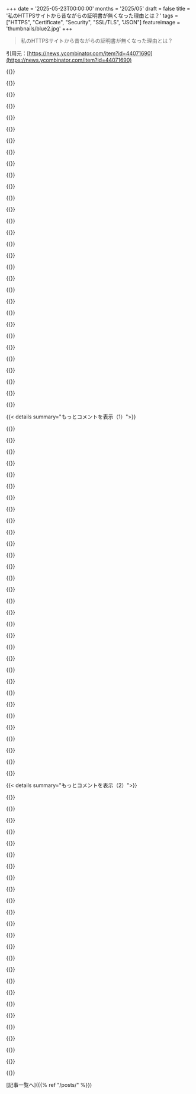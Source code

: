 +++
date = '2025-05-23T00:00:00'
months = '2025/05'
draft = false
title = '私のHTTPSサイトから昔ながらの証明書が無くなった理由とは？'
tags = ["HTTPS", "Certificate", "Security", "SSL/TLS", "JSON"]
featureimage = 'thumbnails/blue2.jpg'
+++

> 私のHTTPSサイトから昔ながらの証明書が無くなった理由とは？

引用元：[https://news.ycombinator.com/item?id=44071690](https://news.ycombinator.com/item?id=44071690)




{{<matomeQuote body="＞So, yes, instead of saying that ”e” equals ”65537”, you’re saying that ”e” equals ”AQAB”. Aren’t you glad you did those extra steps?Oh JSON.For those unfamiliar with the reason here, it’s that JSON parsers cannot be relied upon to treat numbers properly. Is 4723476276172647362476274672164762476438 a valid JSON number? Yes, of course it is. What will a JSON parser due with it? Silently truncate it to a 64-bit or 63-bit integer, or a float, probably or if you’re very lucky emit an error (a good JSON decoder written in a sane language like Common Lisp would of course just return the number, but few of us are so lucky).So the only way to reliably get large integers into and out of JSON is to encode them as something else. Base64-encoded big-endian bytes is not a terrible choice. Silently doing the wrong thing is the root of many security errors, so it not wrong to treat every number in the protocol this way. Of course, then one loses the readability of JSON.JSON is better than XML, but it really isn’t great. Canonical S-expressions would have been far preferable, but for whatever reason the world didn’t go that way.<br>＞つまり、「e」は「65537」と言う代わりに、「e」は「AQAB」と言ってるわけだね。この余計な手順踏んで良かったね？ああ、JSONね。<br>なぜこんなことになってるか知らない人のために説明すると、JSONパーサーは数値をちゃんと扱ってくれないんだよね。たとえば、4723476276172647362476274672164762476438みたいなすごく長い数字、これは有効なJSONの数値かな？もちろんそうだよ。じゃあJSONパーサーはこれどうする？たぶん、黙って64ビットとか63ビットの整数に切り詰めたり、浮動小数点数にしちゃうんだ。運が良ければエラーを出してくれるかもね（Common Lispみたいなちゃんとした言語で書かれた良いJSONデコーダーなら、もちろんそのまま数値を返してくれるけど、そんな幸運な人は少ないんだ）。<br>だから、大きな整数をJSONで確実に出し入れする唯一の方法は、何か別の形式でエンコードすることなんだ。Base64エンコードされたビッグエンディアンのバイト列っていうのは、悪くない選択肢だね。黙って間違った処理をするのは多くのセキュリティエラーの元凶だから、プロトコル内の全ての数値をこうやって扱うのは間違いじゃない。もちろん、そうするとJSONの読みやすさは失われるけどね。<br>JSONはXMLよりマシだけど、正直すごく良いわけじゃないよ。Canonical S-expressionsの方がずっと良かったんだけど、なぜか世の中はそっちを選ばなかったんだよね。" userName="eadmund" createdAt="2025/05/23 12:43:17" color="#785bff">}}




{{<matomeQuote body="＞Canonical S-expressions would have been far preferable, but for whatever reason the world didn’t go that way.<br>＞Canonical S-expressionsの方がずっと良かったんだけど、なぜか世の中はそっちを選ばなかったんだよね。<br>JSONが勝った理由が分からないのは、意図的に鈍感になってる気がするな。JSONはほとんどのデータで手書きしたり編集したり読むのが簡単なんだ。Canonical S-expressionsは読むのがそんなに簡単じゃないし、手書きするのはずっと大変だよ。全てのアトムに長さをプレフィックスとしてつけなきゃいけないから、手書きがすごく面倒くさいんだ。手で編集したいJSONオブジェクトがあったら、ただ入力するだけ…Canonical S-expressionの場合は、入力したり削除したりしてる文字数を数えて、プレフィックスを更新しなきゃいけないんだ。<br>手で生成、読み込み、編集できる能力が重要じゃないって思うかもしれないけど、それがJSONが結局勝った大きな理由だとかなり確信してるよ。<br>そうそう、RubyのJSONパーサーはあの大きな数値をちゃんと扱ってくれるよ。" userName="cortesoft" createdAt="2025/05/23 21:00:52" color="#38d3d3">}}




{{<matomeQuote body="＞I feel like not understanding why JSON won out is being intentionally obtuse.<br>＞JSONが勝った理由が分からないのは、意図的に鈍感になってる気がするな。<br>僕のコメントは代替案をゴリ押しする場所じゃなくて、JSONへの不満を言う場所だって感じてたんだ。でも、君がそれを持ち出したからね。<br>＞JSON can easily be hand written, edited, and read for most data.<br>＞JSONはほとんどのデータで手書きしたり編集したり読むのが簡単なんだ。<br>Canonical S-expressionsだってそうだよ！<br>＞Canonical S-expressions are not as easy to read and much harder to write by hand; having to prefix every atom with a length makes is very tedious to write by hand.<br>＞Canonical S-expressionsは読むのがそんなに簡単じゃないし、手書きするのはずっと大変だよ。全てのアトムに長さをプレフィックスとしてつけなきゃいけないから、手書きがすごく面倒くさいんだ。<br>だからadvanced representationがあるんだよ。僕はこれの方が：<br> (urn:ietf:params:acme:error:malformed<br>  (detail ”Some of the identifiers requested were rejected”)<br>  (subproblems ((urn:ietf:params:acme:error:malformed<br>                 (detail ”Invalid underscore in DNS name ¥”_example.org¥””)<br>                 (identifier (dns _example.org)))<br>                (urn:ietf:params:acme:error:rejectedIdentifier<br>                 (detail ”This CA will not issue for ¥”example.net¥””)<br>                 (identifier (dns example.net))))))<br>RFC 8555の最初のJSON（これね）：<br> {<br>     ”type”: ”urn:ietf:params:acme:error:malformed”,<br>     ”detail”: ”Some of the identifiers requested were rejected”,<br>     ”subproblems”: [<br>         {<br>             ”type”: ”urn:ietf:params:acme:error:malformed”,<br>             ”detail”: ”Invalid underscore in DNS name ¥”_example.org¥””,<br>             ”identifier”: {<br>                 ”type”: ”dns”,<br>                 ”value”: ”_example.org”<br>             }<br>         },<br>         {<br>             ”type”: ”urn:ietf:params:acme:error:rejectedIdentifier”,<br>             ”detail”: ”This CA will not issue for ¥”example.net¥””,<br>             ”identifier”: {<br>                 ”type”: ”dns”,<br>                 ”value”: ”example.net”<br>             }<br>         }<br>     ]<br> }<br>よりもずっと読みやすいと思うよ。<br>＞for an Canonical S-expression, you have to count how many characters you are typing/deleting, and then update the prefix.<br>＞Canonical S-expressionの場合、入力したり削除したりしてる文字数を数えて、プレフィックスを更新しなきゃいけないんだ。<br>見た通り、そんなことする必要ないんだよ。" userName="eadmund" createdAt="2025/05/23 21:17:00" color="#45d325">}}




{{<matomeQuote body="IEEE754 double precision floatで表現できない数値を確実に保存しない場合、JSONパーサーは技術的に標準に従ってないってことなのかな？パーサーが正しさよりパフォーマンスを優先して、数値にbignumsを使わないのは残念だね。" userName="matja" createdAt="2025/05/23 12:55:54" color="">}}




{{<matomeQuote body="でも、数値を文字列で送る、”65537”ってする代わりに”AQAB”ってするのは何が悪いの？" userName="kangalioo" createdAt="2025/05/23 19:01:58" color="">}}




{{<matomeQuote body="君の例はs-expressionsを使ってるね、canonical s-expressionsじゃないよ。canonical s expressionsは基本的にバイナリフォーマットなんだ。各アトム／文字列は、文字列の10進数の長さとコロンでプレフィックスされてる。通常のs expressionsに対する利点は、空白を含む文字列をエスケープしたりクオートしたりする必要がないこと、そして与えられたデータ構造に対して可能な表現が一つしかないことだね。欠点は、人間が書いたり読んだりするのがずっと難しいこと。<br>s-expressionsとjsonについては、それぞれ長所短所があるよ。s-expressionsにはデータ自体に型情報をエンコードする方法がないから、特定の値が数値として扱われるべきか文字列として扱われるべきかを知るためにはスキーマが必要なんだ。そして、どちらがより読みやすいかは主観だね。<br>＞[1]：https://en.m.wikipedia.org/wiki/Canonical_S-expressions" userName="thayne" createdAt="2025/05/24 02:18:13" color="#785bff">}}




{{<matomeQuote body="RFC7159か8259を読んで絶望してみてよ。<br>＞This specification allows implementations to set limits on the range and precision of numbers accepted<br>＞この仕様は、実装が受け付ける数値の範囲と精度に制限を設定することを許可している<br>JSONはひどい相互運用性標準だよ。" userName="q3k" createdAt="2025/05/23 13:22:55" color="#ff33a1">}}




{{<matomeQuote body="僕が理解できないのは、君（や他の多くの人）がS-expressionパーサーが全く同じ問題を抱えないとどうして期待するのかってことだよ。" userName="marcosdumay" createdAt="2025/05/23 18:42:43" color="">}}




{{<matomeQuote body="じゃあ、2すら保存できないJSONパーサーは技術的に準拠してるってこと？:(" userName="matja" createdAt="2025/05/23 13:52:10" color="">}}




{{<matomeQuote body="＞Your example uses s-expressions, not canonical s-expressions.<br>＞君の例はs-expressionsを使ってるね、canonical s-expressionsじゃないよ。<br>僕はいつも’canonical S-expressions’をRivestのS-expressions提案（https://www.ietf.org/archive/id/draft-rivest-sexp-13.html）を指すのに使ってたんだ。この提案にはcanonical、basic transport ＆ advanced transportの表現があって、それらは全て互いに等価なんだ（つまり、全てadvanced transport表現は単一のcanonical表現を持つ）。どこで最初に見かけたか覚えてないけど、たぶんLispとかSchemeの他のS-expressionsと区別するためだったのかな？もしかしたら、代わりに’Rivest S-expressions’とか’SPKI S-expressions’って呼ぶべきかもしれないね。<br>＞S-expressions don’t have any way to encode type information in the data itself, you need a schema to know if a certain value should be treated as a number or a string.<br>＞s-expressionsにはデータ自体に型情報をエンコードする方法がないから、特定の値が数値として扱われるべきか文字列として扱われるべきかを知るためにはスキーマが必要なんだ。<br>JSONだってそうだよ、このスレッド全体がそれを示してる通り。これは他のデータ型にも当てはまるね。Rivest expressionはこういう風にできたかもしれないけど：<br> (date [iso8601]2025-05-24T12:37:21Z)<br>JSONはこれに固執してるんだ：<br> {<br>  ”date”: ”2025-05-24T12:37:21Z”<br> }<br>＞And it’s subjective which is more readable.<br>＞そして、どちらがより読みやすいかは主観だね。<br>本当に同意できないな。YAMLが存在する唯一の理由はJSONをより読みやすくするためだよ。限られた範囲で、テキストの画面内に多くのデータがあるほど良いんだ。JSONはpretty-printすると非常に冗長で、少量のデータを表現するのに画面いっぱいのテキストを占めるんだ—そしてpretty-printされてないと、メモリーダンプを読もうとしてるのに近いよ。<br>編集：2025年1月の提案へのリンクを更新したよ。" userName="eadmund" createdAt="2025/05/24 13:10:27" color="#ff5733">}}




{{<matomeQuote body="RivestのドラフトだとCanonical S-expressionsはトークンの前に長さが入るフォーマットだから、「Canonical」って言葉を提案全体に使うのは紛らわしいね。JSONみたいな形式がRivestのより人気出る理由はその辺にあるのかも。JSONは読み書きのフォーマットだけで、転送は別。名前も短くて発音しやすいし、指してるものが明確だ。JSONがSPKIより優れてると言いたいわけじゃなくて、Rivestの提案は野心がありすぎて現実の普及には合わないってこと。JSONの転送にはgzipとかMessagePackとか色々あるけど、単一の標準がないのが逆に重要じゃないってのも面白いね。全部まとめて定義しようとするのは関心の分離に違反してる感あるかもね。" userName="antonvs" createdAt="2025/05/24 14:21:45" color="#ff33a1">}}




{{<matomeQuote body="それって「こうなったのはこういう理由だ」っていう後付けの説明みたいだね。｛”e” ： ”AQAB”｝と｛”e” ： 65537｝を比較するなら話はわかるけど、それが唯一の選択肢なわけじゃないし。JSONの｛”e” ： ”65537”｝はどんなJSONパーサーでも同じように読むよ。”65537”って文字列を数値にするのは”AQAB”を数値にするのと同じくらい簡単だし、絶対にあいまいさはない。JSでやるとして、結果の数値がdoubleの精度を超える可能性があるなら、どっちの方法でもデカい問題抱えることになるけどね。Cでlong longに入りきらない数を扱うのと同じ。それはJSONでどう表現するかに関係ないよ。" userName="tsimionescu" createdAt="2025/05/24 06:14:53" color="#45d325">}}




{{<matomeQuote body="面白いことに、Javascript言語自体はもう何年もBigIntをサポートしてるんだよね。123nみたいに書ける。JSONも簡単に拡張できるはずなんだけど、そういう変更を決定できる標準化団体がないんだ。だからJSONはこのまま永遠に変わらないんだろうね。生きてる間に何か良い代替が出てきて、みんながそれに同意できるといいな。ついでに言うと、JSONにバイナリデータを埋め込む方法とか、日付の標準的な表現とか、コメントとか、Sum Typeのまともで一貫した表現、あとSetやMap（文字列以外のキーも）も欲しいな。Javascriptはネイティブでサポートしてるのにね。はぁ。" userName="josephg" createdAt="2025/05/24 12:26:53" color="#ff33a1">}}




{{<matomeQuote body="＞JSONがなんで勝ったか理解できないのは意図的に鈍感になってる気がする。JSONは手で簡単に書いたり編集したり読んだりできる。<br>君はJSONが成功した理由を理屈付けようと頑張りすぎてるよ。正直なところ、そんな複雑な理由じゃなくてずっとシンプル：あれは有効なJavascriptだったから。JavascriptのWebアプリはeval()一発でJSONをパースできたんだ。XMLみたいなデシリアライズの面倒さもないし、パーサーをインポートする必要もない。ファイルをフェッチして、eval()に渡せば終わり。それが真実だよ。" userName="motorest" createdAt="2025/05/24 16:32:55" color="#ff33a1">}}




{{<matomeQuote body="これ、大丈夫なの？<br>Python 3.13.3 （main， May 21 2025， 07：49：52） ［GCC 14．2．0］ on linux<br>  Type ”help”， ”copyright”， ”credits” or ”license” for more <br> information．<br>  ＞＞＞ import json<br>  ＞＞＞<br><br> json．loads（’47234762761726473624762746721647624764380000000000000000000000000000000000000000000’）<br> 47234762761726473624762746721647624764380000000000000000000000000000000000000000000<br>（とても大きな整数をJSONとして読み込めるPythonの例を見せてる）" userName="JackSlateur" createdAt="2025/05/23 20:53:58" color="">}}




{{<matomeQuote body="PHPみたいな一部のパーサーは、65537っていう数値と”65537”っていう文字列を同じものとして扱うかもね。脆弱性の余地があるよ。" userName="deepsun" createdAt="2025/05/24 07:15:58" color="">}}




{{<matomeQuote body="Canonical S-expressionsには数値がなくて、アトム（つまりバイト列）とリストだけだからだよ。だから、”34”っていうのを文字列の”34”として解釈するか、数値の34として解釈するか、はたまた別の値として解釈するかは、使ってるプロトコル次第なんだ。だいたいは10進数の数値だろうけどね。プログラミング言語のLispで使うS-expressionsには数値があるけど、Lispはbignumを持ってる。他の言語で書かれたLisp S-expressionsパーサーは、標準に準拠するならbignumをサポートする必要があるんだ。" userName="eadmund" createdAt="2025/05/23 21:06:30" color="#ff33a1">}}




{{<matomeQuote body="JSONでbigintを扱う簡単な回避策はあるよ： https://github.com/GoogleChromeLabs/jsbi/issues/30#issuecomm..." userName="Sammi" createdAt="2025/05/24 20:06:00" color="">}}




{{<matomeQuote body="Goだと数値を文字列としてロスレスにデコードできるよ（ https://pkg.go.dev/encoding/json#Numberjson.Numberは（ほとんど）僕の”お気に入り”のarbitrary decimalだね（半分冗談だけど）。 https://github.com/ncruces/decimal?tab=readme-ov-file#decima...S-expressionがここでどうしてベターなのか分からないな。arbitrary precision mathをやらないLISPsもあるし。" userName="ncruces" createdAt="2025/05/23 18:56:55" color="">}}




{{<matomeQuote body="JSONには、最初から巨大なエコシステムがあったっていう大きな利点もあったんだ。見た目はイケてないし、ちょっと安全じゃなかったけど、あらゆるJavaScript実装が最初からJSONをパース・生成できたってのは、すごく大きな後押しになったね。たとえ世界一のフォーマットがあったとしても、これに勝つのは難しいよ。" userName="wat10000" createdAt="2025/05/24 16:15:32" color="#38d3d3">}}




{{<matomeQuote body="JSONはテキスト形式で、数値の解釈は仕様の範囲外だよ。プラットフォーム間で使う時は、数値の“解釈”について同意しないとダメだね。じゃないと、同じデータが見れないよ。" userName="reichstein" createdAt="2025/05/23 20:42:59" color="#38d3d3">}}




{{<matomeQuote body="もちろん、マップやセット、バイナリデータをエンコードできるけど、したくないんだ。JSONにはネイティブサポートがないのが事実。これらの機能を最初からネイティブにサポートするJSONライクなものが欲しいね。いちいちエンコード方法を考えたり、JacksonやSerdeやJavaScriptでハックしたりしたくないよ。" userName="josephg" createdAt="2025/05/25 11:00:20" color="#ff5733">}}




{{<matomeQuote body="Common Lispはデフォルトでbigintを持ってるってことを言ってるんだと思うな。" userName="01HNNWZ0MV43FF" createdAt="2025/05/23 19:07:06" color="">}}




{{<matomeQuote body="そうだね、Pythonもarbitrary-precision arithmeticを持つ「正気な」言語のカテゴリーに入るよ。" userName="jazzyjackson" createdAt="2025/05/23 21:02:17" color="">}}




{{<matomeQuote body="＞ clearly refers to one thing<br>いいね、これJSONみたいだね。これJSON5？bigintサポート期待できる？エスケープ文字使える？" userName="kevin_thibedeau" createdAt="2025/05/24 14:47:02" color="">}}




{{<matomeQuote body="君にはそうかもね。僕には前者は密すぎ。JSONはインデントがあって見やすいし、リストとオブジェクトの区別もできるのがいい。でも、まあ、基本的にホモモルフィックだよね。{}と[]を()に変えるとか、キーやタイプの扱いが暗黙的か明示的かとか、ちょっと違うだけだし。" userName="eximius" createdAt="2025/05/23 21:35:44" color="">}}




{{<matomeQuote body="＞ Canonical S-expressions are not as easy to read and much harder to write by hand<br>そんなことしないよ。バイナリでマシンコードを読み書きするのと同じ。普通のS-expression（やアセンブリコード）を読み書きして、それをツール（アセンブラ/逆アセンブラ）でCanonical S-expression（やマシンコード）に変換するんだ。" userName="lisper" createdAt="2025/05/24 18:15:08" color="#ff5c5c">}}




{{<matomeQuote body="JSONにオプションで型宣言があればいいのにって思うくらいシンプルで当然のことなのに、なんでまだないんだろ？ほとんどの場合いらないだろうけど、際どいケースでパーサーが間違った推測をするのを防げるのにね。少なくとも意味のあるエラーを出せるはず。" userName="zubspace" createdAt="2025/05/24 11:14:12" color="">}}




{{<matomeQuote body="Let’s EncryptのSRE/infraチームの技術リードだけど、JSON Web Signaturesは扱いにくいフォーマットだし、ACME APIも結構頑張ってる。IETF標準や設計委員会の影響かもね。C言語のライブラリも大変。RFCも分かりにくいから、クライアントとドキュメントを作業中だよ。" userName="mcpherrinm" createdAt="2025/05/23 20:56:43" color="#785bff">}}




{{<matomeQuote body="＞JSON Web Signaturesは扱いにくいフォーマットだって？ASN.1、Kerberos、PKIの中にいる身からすると、JWSはそんなに”gnarly”じゃないな。オープンコードするのも簡単なくらい。JWSの何がそんなに扱いづらいんだ？JWTに問題があるのは確かだけどね。主に取得方法の標準がないことかな。" userName="cryptonector" createdAt="2025/05/23 21:20:07" color="#ff5c5c">}}




{{< details summary="もっとコメントを表示（1）">}}

{{<matomeQuote body="俺ならASN.1/DERをいつでもJWSより取るね。JWSは実装ミスを犯すのがあまりに簡単なんだ。JOSEとACMEは新しいのに、もっと上手くやれたはず！もう変わらないけど。ASN.1の問題は古いツール、Protobufが人気なのはツールのおかげだと思うな。" userName="mcpherrinm" createdAt="2025/05/24 17:17:12" color="#45d325">}}




{{<matomeQuote body="署名検証しないのは問題だけど、PKIでも起こりうる。PKIの方が歴史が長く、経験者が多かったからかもね。Protocol Buffersはひどい。ASN.1よりシンタックスが酷いし、DERに似てるのに存在理由が分からない。ツールがなかったからじゃないはずだ。" userName="cryptonector" createdAt="2025/05/24 21:18:40" color="#785bff">}}




{{<matomeQuote body="これって古典的なwhataboutismに陥ってない？ASN.1とか仲間たちが例外的に悪いからって、Json Web*が悪くないことにはならないと思うんだけど。" userName="asimops" createdAt="2025/05/24 11:55:08" color="">}}




{{<matomeQuote body="＞これって古典的なwhataboutismに陥ってない？<br>陥ってないよ。こういうコーデックの複雑さは避けられないんだ。それにASN.1は「例外的に悪い」わけじゃない -- 俺はむしろASN.1が好きだね。ポイントは「ASN.1を見ろ」じゃなくて、「Kerberosを見ろ」ってことだったんだ。Kerberosはクライアント側にすごく大量の賢さを要求するからね -- 30年以上積み重なったお荷物がありすぎて、本当に多すぎるくらいなんだ。" userName="cryptonector" createdAt="2025/05/24 16:13:00" color="#ff33a1">}}




{{<matomeQuote body="彼女が「証明書が3つ以上なら有料」って言ってるの、何のことだろ？俺、過去5年分の請求が来るの？それとも彼女が何か勘違いしてるのかな？" userName="dwedge" createdAt="2025/05/23 21:09:21" color="">}}




{{<matomeQuote body="記事によると、筆者が見つけたLEより良いと主張する「別のサイト」の無料枠は、90日証明書が3つまでだったんだって。それでおしまい。そのサイトの名前は記事には書かれてないね。" userName="belorn" createdAt="2025/05/23 21:26:06" color="">}}




{{<matomeQuote body="FWIW（参考までに）言うと、それはZeroSSLだよ。LE以外のACMEプロバイダーが増えてほしいんだけど、ZeroSSLについては個人的にはどうかなって感じ。IdenTrust（HID Global Corporation）と同じ親会社みたいだし。 Honest Achmedよりはマシだろうけど、最近、EVコード署名証明書がWindowsに信頼されなかったって文句を言ってる人がいたのを思い出したんだけど、これは... 面白いね。" userName="jchw" createdAt="2025/05/23 21:43:37" color="#ff33a1">}}




{{<matomeQuote body="IdenTrustってUS Federal PKIに関わってるから、法外な金額を請求する理由があるんだろうね。無料の証明書は多分、政府関連の開発とか契約変更の費用を政府に押し付けるための時間を稼ぐためにあるんだと思う。プレイヤーを憎むんじゃなくて、仕組みを憎むべきだよ。" userName="killjoywashere" createdAt="2025/05/24 02:55:06" color="">}}




{{<matomeQuote body="Honest Achmedって言葉で思わず検索しちゃったよ。「Akbar & Jeff’s Certificate Hut」のパロディかなって思ったんだよね。これはMozillaのbugzillaのリンクだよ。<br>https://bugzilla.mozilla.org/show_bug.cgi?id=647959" userName="AStonesThrow" createdAt="2025/05/24 06:18:19" color="">}}




{{<matomeQuote body="GoogleのCAはACME経由で無料の証明書を提供してるよ。ここから行ける。<br>https://pki.goog/" userName="arccy" createdAt="2025/05/24 13:08:53" color="#785bff">}}




{{<matomeQuote body="Googleのはすごいけど、GCPアカウントで認証が必要なんだよね。ちょっと不便かな。他のACMEプロバイダも登録が必要なところがあるけど、ZeroSSLはLet’s Encryptみたいに事前登録なしで提供してるみたいだよ。" userName="jchw" createdAt="2025/05/24 16:49:38" color="#ff5c5c">}}




{{<matomeQuote body="BuypassもACME証明書を出してるよ [1]。使用制限はLet’s Encryptほど気前良くないけど、俺の経験だと結構うまくいくよ。<br>[1] https://www.buypass.com/products/tls-ssl-certificates/read-m..." userName="birktj" createdAt="2025/05/24 20:22:46" color="">}}




{{<matomeQuote body="ちょっと前にacme.shがZeroSSLをデフォルトで使うようになったのを見たな。これはその時のGitHubの変更点だよ。<br>https://github.com/acmesh-official/acme.sh/blob/42bbd1b44af4..." userName="rmetzler" createdAt="2025/05/24 15:35:14" color="">}}




{{<matomeQuote body="”リモートコードが実行されてスクリプトの中身が分かったけど…どうやら無害らしい”っていうTwitterでの確認があったみたいだけど、実際はそうじゃなかったんだよね。acme.shは使うべきじゃないよ。" userName="_hyn3" createdAt="2025/05/24 17:39:46" color="#ff33a1">}}




{{<matomeQuote body="1年くらい前にacmeとかRCEの件を調べたんだけど、あのRCEはそんなに危険じゃなくて、証明書転売業者の仕業で、機密インフラへの侵入目的ではないって印象だった。何か新しい情報ある？俺の印象は間違ってたかな？" userName="rsync" createdAt="2025/05/24 19:59:18" color="">}}




{{<matomeQuote body="ZeroSSLはIdentrustが持ってるんだけど、インフラは別のCAが運用してるんだよ。<br>あとMicrosoftは去年の初め頃にEV codesigningをやめたんだ。動かなくしたんじゃなくて、普通のコード署名証明書と同じにしたんだよ。" userName="nickf" createdAt="2025/05/24 06:31:30" color="#ff5c5c">}}




{{<matomeQuote body="このトピックについてもっと詳しい情報、例えばリンクとか提供してくれない？ 俺さ、自営でEV code signing certificateを買おうと思ってたんだよね、Windows Defenderがソフト出すたびにポップアップする長年の問題解決のために。EV code signing certificateって、もうこの問題の解決策として使えないの？ EVとnon-EVのコード署名証明書って、もう違い無くなっちゃったの？" userName="mkup" createdAt="2025/05/24 11:28:53" color="#38d3d3">}}




{{<matomeQuote body="Microsoftの2024年3月のアップデートの後、EV Code signing certsは即時のMicrosoft Defenderの評判を提供しないようになったんだ。今は、OVとEVのコード署名証明書はどっちもFIPS 140 Level 2かCommon Criteria EAL 4+認定のHSM、トークン、またはクラウドHSMにインストール・保存できるよ。だから、EV Code Signingはより高いセキュリティと高い検証だって考えられるけど、もうそれ以上の違いはないんだ。もし安い費用でコード署名を買いたいなら、https://signmycode.com/cheap-code-signing-certificates をお勧めするよ。" userName="Moni_Mac" createdAt="2025/05/26 04:37:29" color="#38d3d3">}}




{{<matomeQuote body="もちろん！ https://learn.microsoft.com/en-us/security/trusted-root/prog...3.D.3 にEV CSに関する詳細が載ってるよ。" userName="nickf" createdAt="2025/05/24 21:05:52" color="#ff33a1">}}




{{<matomeQuote body="＞ and the ACME API is pretty enthusiastic about being RESTful<br>それ見てないけど、本当にそう？俺さ、昔はRESTが何を意味するか知ってたんだよ。HATEOASとしてのRESTなの、それとも“いくつかのhttpエンドポイントを公開してる”っていう意味でのRESTなの？" userName="tasuki" createdAt="2025/05/24 16:41:29" color="">}}




{{<matomeQuote body="全てがURLで識別されるオブジェクトだよ。ディレクトリのURLから他のリソースを見つけられるんだ。ACMEはJSONオブジェクトをURLで識別し、GETできたり、Location/Linkヘッダーで他のオブジェクトにリンクしてる。ブログ記事の引用にあるように、Locationヘッダーがアカウント識別子だったりね。HATEOASの理想に近いと思うけど、証明書取得スクリプトみたいなクライアントは結局アクションをハードコードしてる。URL追跡っていう間接レイヤーが増えるだけなんだ。俺的には固定エンドポイントのRPC-over-HTTP/JSONが良かったな。" userName="mcpherrinm" createdAt="2025/05/24 18:52:35" color="#ff33a1">}}




{{<matomeQuote body="それ結構いいね！確かにRESTだって主張の99%よりずっとマシだよ！詳しい返信ありがとうね。" userName="tasuki" createdAt="2025/05/24 19:53:39" color="">}}




{{<matomeQuote body="RESTはさ、長い長い間”json over httpでのRPC”って意味だったんだよ。HATEOASなんて、誰も実世界で見たことない神話上の獣だよ。" userName="peanut-walrus" createdAt="2025/05/24 18:17:23" color="">}}




{{<matomeQuote body="うーん、しばらくはそういう意味だったと思うよ。でも今はさ、GET用のURLを持つリソースとして物事を表現したり、書き込みをPOSTでやったりすることに厳密なシステムと結構やり取りしたから、いつも昔みたいなad hocなRPC祭りだとは思わないな。完璧なHATEOASを見るのは珍しいかもしれないけど、RESTはもう“誰も実際にやってない”カテゴリにはないのは確かだよ。" userName="hamburglar" createdAt="2025/05/24 20:02:29" color="">}}




{{<matomeQuote body="なんでACMEとクライアントへの攻撃的なトーンなのか分かんないな。作者がスキルないわけじゃないから、個人的にACMEが嫌いなのかな？俺たちLEを結構前から使ってるけど、変なクライアントも試したよ。今年はSectigo ACME相手に色々試して、certbot、lego、Posh-ACMEを使ったけど、結局certbotにしたんだ。追記* 読み直したら、批判はACMEの概念じゃなくて仕様/実装に向けられてるんだね。アイデアは良い、実装は悪いってことか。" userName="1a527dd5" createdAt="2025/05/23 11:41:51" color="#38d3d3">}}




{{<matomeQuote body="よく分からないものをさ、サーバーでたくさん動かされるのが嫌な人もいるんだよ。俺もそれに同意する。セキュリティはイタチごっこで、常に進化してるから、ついていかざるを得ないんだよね。それはこの分野の性質上仕方ないことで、誰かを責めることはできないよ（例えば、Google Play Storeに出すために最新のGoogleサービスとの連携を強いられるのとは違う）。少なくとも、ACMEクライアントは自分で書こうと思えば書けるし、TPMみたいに自分のものから締め出されるような挙動もないのは良いところだね。" userName="immibis" createdAt="2025/05/23 11:47:15" color="">}}




{{<matomeQuote body="＞ACMEとそのクライアントへの攻撃的なトーンがよく分かんないな．多分，作者と同じように，既存クライアントのコードが怖くて特権実行させたくないってことかな．セキュリティ的に見ればこれはかなり正当な懸念だと思うよ．" userName="lucideer" createdAt="2025/05/23 12:16:36" color="">}}




{{<matomeQuote body="もうNon-ACME証明書はほぼ終わりだよ．前からそうなるって兆候はあったしね．みんな嫌がるのは分かるよ．変化は怖いからね．でも，Web PKIが進化していくのは希望があることだと思うな．進化ってのはこういうものさ．みんなの古いやり方をそのままにはできないんだよ．これは何十年もインターネットのセキュリティ標準の作業でずっと問題になってきたことなんだ．" userName="tptacek" createdAt="2025/05/23 18:48:02" color="">}}




{{<matomeQuote body="コンテナの達人ってわけじゃないけど（まだ？），dockerじゃダメなの？これらの懸念に対して．" userName="giancarlostoro" createdAt="2025/05/23 12:33:30" color="">}}




{{<matomeQuote body="ACMEはクールだけど，EV certsが全然ダメだったのは残念．あれは面白いコンセプトで，理想郷では詐欺とかフィッシングサイトを減らせたかもしれない．でも，”大企業”と”お金がないその他”で区別するのは欠点あるよね．なんで流行らなかったか誰か知ってる？" userName="ipdashc" createdAt="2025/05/23 19:56:35" color="">}}

{{</details>}}




{{< details summary="もっとコメントを表示（2）">}}

{{<matomeQuote body="ACMEクライアントの問題は，プライベートキーにアクセスしてウェブサーバーを操作する必要があること．多くのクライアントがrootで動いてるけど，これは無駄に高い権限だよ．本当は，権限なしアカウントでunix socket使えば十分なのに，そうなってない．ウェブサーバー側もACME対応をもっと簡単にできるようにするべきなのにね．" userName="fpoling" createdAt="2025/05/23 12:58:48" color="#38d3d3">}}




{{<matomeQuote body="＞理解できないものをサーバーで動かしたくない，ってのは分かる．でもさ，OSのsyscallsとかBIOSとかファイルシステム，HTTP/TCPとか，もっと分かんないことだらけでサーバー動かしてるじゃん？ACMEなんてそれに比べたら全然簡単だよ．" userName="hannob" createdAt="2025/05/23 11:58:35" color="">}}




{{<matomeQuote body="EV certsは機能しないよ．あれはCAがお金儲けするためのプレミアム商品だっただけ．CA/B ForumでBRsができて証明書の最低限の質は上がったけど，EVはビジネス名を表示するってもの．でも，普通の証明書はブラウザが自動でチェックできるけど，EVは人間が正式名称を見て判断しなきゃいけない．これが詐欺かどうか判断するのは難しすぎるし，全ての取引でチェックなんて無理でしょ．だから実際には効果がなかったんだよ．" userName="tialaramex" createdAt="2025/05/23 23:56:52" color="#ff33a1">}}




{{<matomeQuote body="フィッシング詐欺師もEV certs取ってたんだぜ．PKIの大きな問題は，ヤバい（少なくとも怪しい）やつがCAリストに載ってて，現実的にそっから外せないことなんだよな．" userName="bandrami" createdAt="2025/05/24 04:06:12" color="#ff5733">}}




{{<matomeQuote body="＞理解できないたくさんのものをサーバーで強制的に動かされたくない，って話だけど，あれは分かんないってだけじゃないんだ．複雑なものほど本質的にセキュリティの穴ができやすいんだよ．たとえどれだけコードをよく見たつもりでもね．" userName="g-b-r" createdAt="2025/05/23 12:21:40" color="">}}




{{<matomeQuote body="それでも何もないよりはマシに聞こえるけどね．そして会社が正式名称で登録するインセンティブになるんじゃないかな．" userName="immibis" createdAt="2025/05/24 11:40:55" color="">}}




{{<matomeQuote body="Dockerを著者の心配と同じ理由で使ってるんだ。Dockerの`exec`とちょっとした自作自動化を組み合わせて、ACMEクライアントにシステム全体のroot権限を与えなくて済むようにしてるよ。ローカルバイナリだろうとDockerだろうと、権限管理はどっちにしろ必要だし、Dockerコンテナだと複雑になることもあるんだ。そんなに大変じゃないけど、オンデマンドの自動化にDockerはいらないかなってのが本音。多くのサービスにroot権限あげてるけど、自分で書いたものじゃないし、コードも全部見てないけど、著者の言う通り、経験でプロジェクトの雰囲気は分かるよね。ACMEクライアントにはまだいい印象はないな。" userName="lucideer" createdAt="2025/05/23 16:46:55" color="#ff33a1">}}




{{<matomeQuote body="私は違うと思うよ。著者は物事を複雑に考えすぎてる。だって、ほとんどの人が使ってるツールを信用しないなんて、主要なセキュリティに厳しい組織も含めてだよ。完璧を求めすぎて良いものを逃してる感じ。もっとスキルが高くないエンジニアなら、一番簡単な方法で設定して忘れてるだろうし、何も悪いことは起きないよ。nginx proxy managerダウンロードして、ポチポチやれば、ワイルドカード証明書だってすぐできる。誰が気にするっていうの？<br>これって著者のHTTPSサイトでしょ？ただのブログみたいだけど、どんなリスクを軽減したいの？要するに、著者はスキルが高すぎて、完璧を求めすぎて良いものを見失ってるんだよ。私はもう何年も証明書のことを考えてないね。そんなツールどうでもいいし、私の問題じゃないし、セキュリティ問題になったこともない。Load Balancerの裏に置いとけば、自分のサーバーでACMEソフト動かす必要すらないんだから。" userName="dangus" createdAt="2025/05/23 21:54:15" color="#ff33a1">}}




{{<matomeQuote body="でも、君が挙げた要件はACMEの必須要件じゃないよ。単に手抜きな選び方をしただけで、必須ではないんだ。もっと優れたクライアントもあるよ。<br>例えば、クライアントにはCertificate Signing Requestが必要だけど、それを達成する方法の一つは、クライアントに秘密鍵を選ばせるか、選んだ鍵へのアクセスを許可することだよね。でもCSRの肝は、秘密鍵が必要ないってことなんだ。CSRは別のシステムで作れるし、人間が手動で作ることもできる。それに繰り返し再利用できるから、鍵を交換しようと決めるまで新しいのはいらないんだ。<br>そう、Let’s Encryptが出た時に期待してたことを振り返ると、この取り組みは大成功だったのに、ほとんどのサーバーベンダーが相変わらずゴミみたいな、HTTPSがニッチな技術だったずっと昔の時代のために設計されたものを出荷し続けてることにすごく失望するね。" userName="tialaramex" createdAt="2025/05/23 23:12:08" color="#45d325">}}




{{<matomeQuote body="複数のゲートウェイやingress間で鍵を共有する必要があることを考えると、HSMとか別の鍵交換の仕組みを使うのってどれくらい一般的なんだろう？ACMEクライアントはサーバー自体で実行する必要はないよね。" userName="spockz" createdAt="2025/05/23 11:51:42" color="">}}




{{<matomeQuote body="「複雑なものは本質的によりセキュリティ脆弱になりやすい」<br>それは単純化しすぎだよ。それに、シンプルなものが最初から安全だとは限らない部分を無視してる。<br>今の文脈で言えば、形式検証されたTLSスタックを持つHTTPクライアントを使うのと、暗号化なしでサーバーと話す barebones HTTPクライENTを使うのと、どっちが本質的により脆弱だって本当に言う？私はそのbarebonesクライアントの方がずっと多くのものがむき出しになってると思うけどね。" userName="Avamander" createdAt="2025/05/23 12:23:41" color="">}}




{{<matomeQuote body="記事の代替案はACME vs 他のTLS証明書取得方法であって、HTTPS vs HTTPじゃないよ。<br>もちろん平文のHTTPは、たとえどんなに複雑な暗号化接続より、一般的にはるかに危険だろうね。" userName="g-b-r" createdAt="2025/05/23 14:29:30" color="">}}




{{<matomeQuote body="正確かは分からないけど、最初はcertbotを使うのがACME/LEを使う唯一のサポートされた方法みたいに感じて、それがrootで何かやろうとしたり、Webサーバーを再起動させようとしたりしたんだよね。<br>あるいはCaddyを使う方法もあったけど、それはACMEクライアントを内蔵してるけど、追加のデーモンを動かすことになる。<br>apache_mod_mdが eventually 出てきて、これは私には合ってるけど、これもいくつか手抜きな点があるね（証明書のリクエストを管理するだけだから、それらを拾うには十分頻繁な再読み込みが必要だしね。まあそれはいいかもしれないけど、公開Apacheはログローテートされた時にアクセスログを定期的にチェックして開き直すことを学んでないと思うから、どうせApacheは時々再読み込みしてるだろうしね）。<br>それが workable になる前は、いくつかの証明書が必要でacme.shを手動で使ったけど、それはcronで動いてサーバーを再起動させるデカいものを信用するよりは良かったけど、自分でやるのを覚えてなきゃいけないから不便でもあったね。" userName="toast0" createdAt="2025/05/24 05:15:57" color="#ff5c5c">}}




{{<matomeQuote body="Copilotが提案するのはこれだってさ：<br>`docker run --rm \`<br>`  -v /srv/mywebsite/certs:/acme.sh/certs \`<br>`  -v /srv/mywebsite/public/.well-known/acme- `<br>`  challenge:/acme-challenge \`<br>`  neilpang/acme.sh --issue \`<br>`  --webroot /acme-challenge \`<br>`  -d yourdomain.com \`<br>`  --cert-file /acme.sh/certs/cert.pem \`<br>`  --key-file /acme.sh/certs/key.pem \`<br>`  --fullchain-file /acme.sh/certs/fullchain.pem`<br><br>でも、なんで`neilpang`を提案してるのか分からないな。もう彼はフォーク持ってないのに。" userName="paul_h" createdAt="2025/05/24 07:33:53" color="">}}




{{<matomeQuote body="いや、著者はACMEの仕様そのものに反対してるみたいだよ。クライアントの実装だけじゃなくてね。<br>そして、多くの不満は結局JWSが好きじゃないってことに尽きる。そして、彼女がそこで何を好むか、私はよく分からないな。ASN.1？それはもっと複雑じゃない？それとも実装が既存のライブラリを使えないような bespoke なフォーマット？" userName="thayne" createdAt="2025/05/24 03:16:50" color="#ff5c5c">}}




{{<matomeQuote body="具体例はある？<br>私たちは今、ブラウザがCertificate Transparencyを強制し、主要ベンダーのCAがブラウザの要件に違反して証明書を発行した場合、それらを排除する時代にいるんだ。<br>リストにある悪い/怪しいCAについての懸念は時代遅れに感じるな。" userName="akerl_" createdAt="2025/05/24 04:30:35" color="#ff5733">}}




{{<matomeQuote body="たまにどうやってプログラマーになったのか不思議に思うよ。俺は誰も気にしないクソみたいな自宅サーバーで何年もSREごっこして、そこで基本全部学んだんだ。そしたら突然それが仕事になった。君たちが使うLBを管理するために誰が雇われると思う？ ACMEソフトウェアなんて一度も動かしたことない奴か、それともプロトコルのJSONをバイト単位で詳細に調べ上げたブログ記事を書いた奴か？" userName="nothrabannosir" createdAt="2025/05/24 04:16:08" color="">}}




{{<matomeQuote body="Mindless automationとEV証明書、どっちもイマイチ。<br>EVは確認したトランザクションを詳細に理解する必要があるし、ユーザーには複雑すぎる。<br>銀行が手順変えたらチェック方法も変わるなんて、母親にどう説明する？<br>CAはセキュリティより利益を優先したから、EVは普及しなかったんだ。<br>企業側も、EVに合わせるために高いコストをかけて登録情報を変更なんてしないよ。だから人々は”間違った”名前を見慣れて、EVは意味をなさなくなった。<br>詐欺師は似た名前を簡単に登録できるのに、機械は違いを見抜けても人間は見落としがちだ。" userName="tialaramex" createdAt="2025/05/24 12:36:34" color="#ff5733">}}




{{<matomeQuote body="なんで全てのトランザクションを確認する必要があるんだ？<br>もしページがBig Bank Corp Of Americaから来てるなら、彼らがページ全体に責任を持つべきだろ。たとえ彼らがまずいことにJSウイルスを含んでたとしてもさ。" userName="immibis" createdAt="2025/05/26 20:26:09" color="">}}




{{<matomeQuote body="＞ACMEとそのたくさんのクライアントに対する攻撃的なトーンが理解できない<br>同じサイトの古い記事を読むと、今日の記事を理解するのに少し参考になったよ。<br>- ”なぜ私はまだhttpsサイトで昔ながらの証明書を持っているのか？” - 2023年1月3日<br>- ”証明書発行のステップをもう一度見る” - 2023年1月4日" userName="diggan" createdAt="2025/05/23 12:14:55" color="">}}




{{<matomeQuote body="ApacheにはACMEの組み込みサポートが付いてるよ。<br>mod_mdモジュールを有効にするだけだ。" userName="ptx" createdAt="2025/05/23 18:36:18" color="#ff33a1">}}




{{<matomeQuote body="＞EV証明書が普及しなかった理由を知ってる人いる？<br>ブラウザベンダーがどこかの時点でユーザーを混乱させると主張して、強調表示を消したんだ（たぶん”紛らわしい”URLバーを消そうとしてるのと同じブラウザベンダー）。<br>それ以外にも、EV証明書は発行に時間がかかるし、フィッシャーも似たようなEV証明書を手に入れちゃったから、全体が無意味になったんだよ。" userName="johannes1234321" createdAt="2025/05/23 21:20:32" color="">}}




{{<matomeQuote body="EV証明書はセキュリティを妨害したよ。「Stripe, Inc」の例みたいに、別会社のEV証明書が正規に発行されたりしたからね。<br>DV証明書やDNSの方が検証が厳しくて、詐欺師が同じEV名を使えない保証はないんだ。<br>ユーザーがapple.comが本物だと見分けられるなら、EV証明書付きの偽URLより本物のapple.comを信頼できる。<br>ブラウザのURLバーでの強調や混合スクリプト拒否の方がEVより機能してると思うよ。" userName="amiga386" createdAt="2025/05/24 14:37:38" color="#45d325">}}




{{<matomeQuote body="もしACMEクライアントをゼロから実装したいなら、RFC（JOSE関連のRFCも含む）を読むのはたぶん思ってるより簡単だよ。<br>俺も自分でクライアント作った時にまさにそうしたんだ。<br>ここで発行フローの要約も書いてる。RFCを読む代わりにはならないけど、発行手順の順に情報が整理されてるから、RFCのインデックスみたいに思ってくれ。" userName="Arnavion" createdAt="2025/05/23 18:23:19" color="#785bff">}}

{{</details>}}



[記事一覧へ]({{% ref "/posts/" %}})
